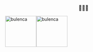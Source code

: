 <h3 align="center">🤫🤫🔥</h3>


<div style="display: flex; max-height: 100px;">
<img align="center" src="https://github-readme-stats.vercel.app/api/top-langs?username=bulenca&show_icons=true&locale=en&layout=compact" alt="bulenca" height="100px" /> <img align="center" height="100px" src="https://github-readme-streak-stats.herokuapp.com/?user=bulenca&" alt="bulenca" />
</div>
